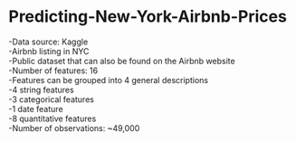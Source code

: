 # Predicting-New-York-Airbnb-Prices

-Data source: Kaggle <br>
-Airbnb listing in NYC <br>
-Public dataset that can also be found on the Airbnb website <br>
-Number of features: 16 <br>
-Features can be grouped into 4 general descriptions <br>
-4 string features <br>
-3 categorical features <br>
-1 date feature <br>
-8 quantitative features <br>
-Number of observations: ~49,000 <br>
